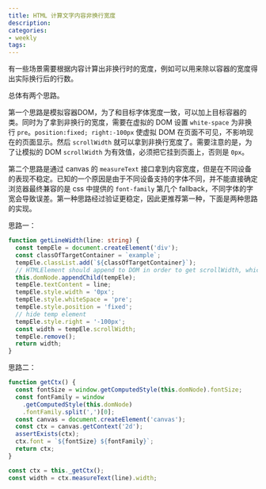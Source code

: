 ```yaml
---
title: HTML 计算文字内容非换行宽度
description:
categories:
- weekly
tags:
---
```


有一些场景需要根据内容计算出非换行时的宽度，例如可以用来除以容器的宽度得出实际换行后的行数。

总体有两个思路。

第一个思路是模拟容器DOM，为了和目标字体宽度一致，可以加上目标容器的类。同时为了拿到非换行的宽度，需要在虚拟的 DOM 设置 `white-space` 为非换行 `pre`。`position:fixed; right:-100px` 使虚拟 DOM 在页面不可见，不影响现在的页面显示。然后 `scrollWidth` 就可以拿到非换行宽度了。需要注意的是，为了让模拟的 DOM  `scrollWidth` 为有效值，必须把它挂到页面上，否则是 `0px`。 

第二个思路是通过 canvas 的 `measureText` 接口拿到内容宽度，但是在不同设备的表现不稳定。已知的一个原因是由于不同设备支持的字体不同，并不能直接确定浏览器最终兼容的是 css 中提供的 `font-family` 第几个 fallback，不同字体的字宽会导致误差。第一种思路经过验证更稳定，因此更推荐第一种，下面是两种思路的实现。

思路一：
```typescript
function getLineWidth(line: string) {
  const tempEle = document.createElement('div');
  const classOfTargetContainer = `example`;
  tempEle.classList.add(`${classOfTargetContainer}`);
  // HTMLElement should append to DOM in order to get scrollWidth, which is 0px otherwise
  this.domNode.appendChild(tempEle);
  tempEle.textContent = line;
  tempEle.style.width = '0px';
  tempEle.style.whiteSpace = 'pre';
  tempEle.style.position = 'fixed';
  // hide temp element
  tempEle.style.right = '-100px';
  const width = tempEle.scrollWidth;
  tempEle.remove();
  return width;
}
```

思路二：
```typescript
function getCtx() {
  const fontSize = window.getComputedStyle(this.domNode).fontSize;
  const fontFamily = window
    .getComputedStyle(this.domNode)
    .fontFamily.split(',')[0];
  const canvas = document.createElement('canvas');
  const ctx = canvas.getContext('2d');
  assertExists(ctx);
  ctx.font = `${fontSize} ${fontFamily}`;
  return ctx;
}

const ctx = this._getCtx();
const width = ctx.measureText(line).width;
```